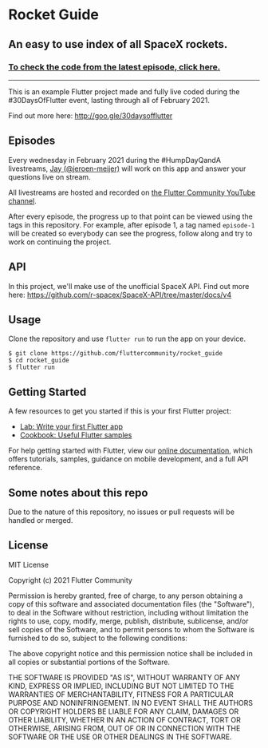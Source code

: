 # Rocket Guide

## An easy to use index of all SpaceX rockets.

### [To check the code from the latest episode, click here.](https://github.com/fluttercommunity/rocket_guide/tree/episode-1)

---

This is an example Flutter project made and fully live coded during the #30DaysOfFlutter event, lasting through all of February 2021.

Find out more here: http://goo.gle/30daysofflutter

## Episodes

Every wednesday in February 2021 during the #HumpDayQandA livestreams, [Jay (@jeroen-meijer)](https://github.com/jeroen-meijer) will work on this app and answer your questions live on stream.

All livestreams are hosted and recorded on [the Flutter Community YouTube channel](https://www.youtube.com/channel/UCNUzIz3TsiHSbgn_66kLIww).

After every episode, the progress up to that point can be viewed using the tags in this repository.
For example, after episode 1, a tag named `episode-1` will be created so everybody can see the progress, follow along and try to work on continuing the project.

## API

In this project, we'll make use of the unofficial SpaceX API. Find out more here: https://github.com/r-spacex/SpaceX-API/tree/master/docs/v4

## Usage

Clone the repository and use `flutter run` to run the app on your device.

```shell
$ git clone https://github.com/fluttercommunity/rocket_guide
$ cd rocket_guide
$ flutter run
```

## Getting Started

A few resources to get you started if this is your first Flutter project:

- [Lab: Write your first Flutter app](https://flutter.dev/docs/get-started/codelab)
- [Cookbook: Useful Flutter samples](https://flutter.dev/docs/cookbook)

For help getting started with Flutter, view our
[online documentation](https://flutter.dev/docs), which offers tutorials,
samples, guidance on mobile development, and a full API reference.

## Some notes about this repo

Due to the nature of this repository, no issues or pull requests will be handled or merged.

## License

MIT License

Copyright (c) 2021 Flutter Community

Permission is hereby granted, free of charge, to any person obtaining a copy
of this software and associated documentation files (the "Software"), to deal
in the Software without restriction, including without limitation the rights
to use, copy, modify, merge, publish, distribute, sublicense, and/or sell
copies of the Software, and to permit persons to whom the Software is
furnished to do so, subject to the following conditions:

The above copyright notice and this permission notice shall be included in all
copies or substantial portions of the Software.

THE SOFTWARE IS PROVIDED "AS IS", WITHOUT WARRANTY OF ANY KIND, EXPRESS OR
IMPLIED, INCLUDING BUT NOT LIMITED TO THE WARRANTIES OF MERCHANTABILITY,
FITNESS FOR A PARTICULAR PURPOSE AND NONINFRINGEMENT. IN NO EVENT SHALL THE
AUTHORS OR COPYRIGHT HOLDERS BE LIABLE FOR ANY CLAIM, DAMAGES OR OTHER
LIABILITY, WHETHER IN AN ACTION OF CONTRACT, TORT OR OTHERWISE, ARISING FROM,
OUT OF OR IN CONNECTION WITH THE SOFTWARE OR THE USE OR OTHER DEALINGS IN THE
SOFTWARE.
